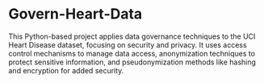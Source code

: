 # Govern-Heart-Data
This Python-based project applies data governance techniques to the UCI Heart Disease dataset, focusing on security and privacy. It uses access control mechanisms to manage data access, anonymization techniques to protect sensitive information, and pseudonymization methods like hashing and encryption for added security. 
